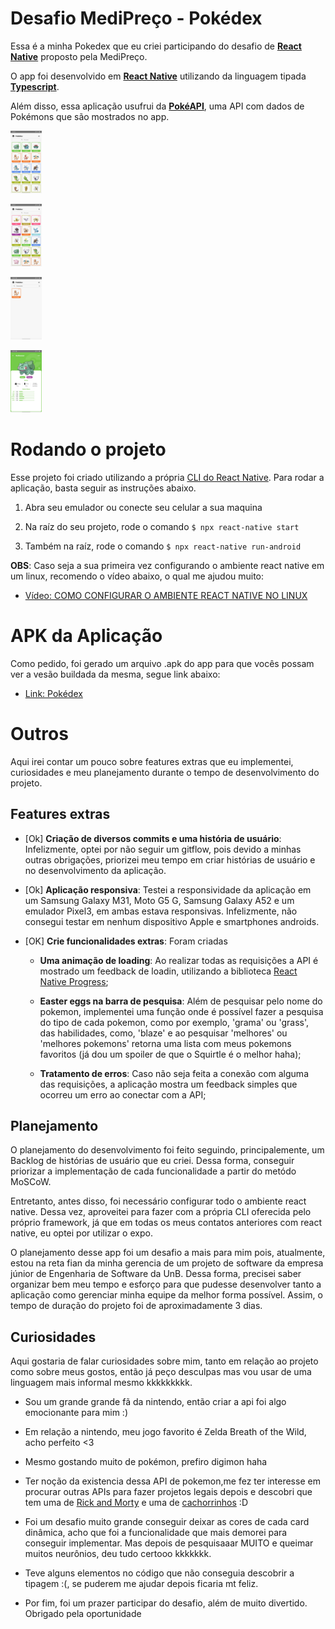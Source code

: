 # Desafio MediPreço - Pokédex

Essa é a minha Pokedex que eu criei participando do desafio de **[React Native](https://reactnative.dev/)** proposto pela MediPreço. 

O app foi desenvolvido em **[React Native](https://reactnative.dev/)** utilizando da linguagem tipada **[Typescript](https://www.typescriptlang.org/)**.

Além disso, essa aplicação usufrui da **[PokéAPI](https://pokeapi.co/)**, uma API com dados de Pokémons que são mostrados no app.

<img src="assets/img/mainHome.jpg"
     alt="home"
     style="width: 50px; height: 100px" />

<img src="assets/img/mainHomeSorted.jpg"
     alt="homeSorted"
     style="width: 50px; height: 100px" />

<img src="assets/img/CharmanderSearch.jpg"
     alt="search"
     style="width: 50px; height: 100px" />

<img src="assets/img/Bulbasaur.jpg"
     alt="detail"
     style="width: 50px; height: 100px " />


# Rodando o projeto

Esse projeto foi criado utilizando a própria [CLI do React Native](https://reactnative.dev/docs/environment-setup). Para rodar a aplicação, basta seguir as instruções abaixo.

1. Abra seu emulador ou conecte seu celular a sua maquina

2. Na raíz do seu projeto, rode o comando `$ npx react-native start`

3. Também na raíz, rode o comando `$ npx react-native run-android`

**OBS**: Caso seja a sua primeira vez configurando o ambiente react native em um linux, recomendo o vídeo abaixo, o qual me ajudou muito: 
* [Vídeo: COMO CONFIGURAR O AMBIENTE REACT NATIVE NO LINUX](https://www.youtube.com/watch?v=aW8-vfxsKLM) 

# APK da Aplicação

Como pedido, foi gerado um arquivo .apk do app para que vocês possam ver a vesão buildada da mesma, segue link abaixo:

* [Link: Pokédex](https://drive.google.com/drive/folders/1JDc-uzsnpLiFuQ7R_ax1GvxRhDfpnW8D?usp=sharing)

# Outros

Aqui irei contar um pouco sobre features extras que eu implementei, curiosidades e meu planejamento durante o tempo de desenvolvimento do projeto.

## Features extras

* [Ok] **Criação de diversos commits e uma história de usuário**: Infelizmente, optei por não seguir um gitflow, pois devido a minhas outras obrigações, priorizei meu tempo em criar histórias de usuário e no desenvolvimento da aplicação.

* [Ok] **Aplicação responsiva**: Testei a responsividade da aplicação em um Samsung Galaxy M31, Moto G5 G, Samsung Galaxy A52 e um emulador Pixel3, em ambas estava responsivas. Infelizmente, não consegui testar em nenhum dispositivo Apple e smartphones androids.

* [OK] **Crie funcionalidades extras**: Foram criadas
    * **Uma animação de loading**: Ao realizar todas as requisições a API é mostrado um feedback de loadin, utilizando a biblioteca [React Native Progress](https://github.com/oblador/react-native-progress);

    * **Easter eggs na barra de pesquisa**: Além de pesquisar pelo nome do pokemon, implementei uma função onde é possível fazer a pesquisa do tipo de cada pokemon, como por exemplo, 'grama' ou 'grass', das habilidades, como, 'blaze' e ao pesquisar 'melhores' ou 'melhores pokemons' retorna uma lista com meus pokemons favoritos (já dou um spoiler de que o Squirtle é o melhor haha);

    * **Tratamento de erros**: Caso não seja feita a conexão com alguma das requisições, a aplicação mostra um feedback simples que ocorreu um erro ao conectar com a API;


## Planejamento

O planejamento do desenvolvimento foi feito seguindo, principalemente, um Backlog de histórias de usuário que eu criei. Dessa forma, conseguir priorizar a implementação de cada funcionalidade a partir do metódo MoSCoW.

Entretanto, antes disso, foi necessário configurar todo o ambiente react native. Dessa vez, aproveitei para fazer com a própria CLI oferecida pelo próprio framework, já que em todas os meus contatos anteriores com react native, eu optei por utilizar o expo.

O planejamento desse app foi um desafio a mais para mim pois, atualmente, estou na reta fian da minha gerencia de um projeto de software da empresa júnior de Engenharia de Software da UnB. Dessa forma, precisei saber organizar bem meu tempo e esforço para que pudesse desenvolver tanto a aplicação como gerenciar minha equipe da melhor forma possível. Assim, o tempo de duração do projeto foi de aproximadamente 3 dias.


## Curiosidades
 
 Aqui gostaria de falar curiosidades sobre mim, tanto em relação ao projeto como sobre meus gostos, então já peço desculpas mas vou usar de uma linguagem mais informal mesmo kkkkkkkkk.

 * Sou um grande grande fã da nintendo, então criar a api foi algo emocionante para mim :) 

 * Em relação a nintendo, meu jogo favorito é Zelda Breath of the Wild, acho perfeito <3

 * Mesmo gostando muito de pokémon, prefiro digimon haha

 * Ter noção da existencia dessa API de pokemon,me fez ter interesse em procurar outras APIs para fazer projetos legais depois e descobri que tem uma de [Rick and Morty](https://rickandmortyapi.com/) e uma de [cachorrinhos](https://thedogapi.com/) :D

* Foi um desafio muito grande conseguir deixar as cores de cada card dinâmica, acho que foi a funcionalidade que mais demorei para conseguir implementar. Mas depois de pesquisaaar MUITO e queimar muitos neurônios, deu tudo certooo kkkkkkk.

* Teve alguns elementos no código que não conseguia descobrir a tipagem :(, se puderem me ajudar depois ficaria mt feliz.

* Por fim, foi um prazer participar do desafio, além de muito divertido. Obrigado pela oportunidade
